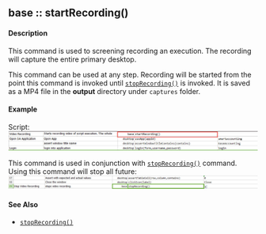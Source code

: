 ## <span class="command-type">base</span> :: <span class="command">startRecording()</span>

#### Description
This command is used to screening recording an execution.  The recording will capture the entire 
primary desktop. 

This command can be used at any step. Recording will be started from the point this command is 
invoked until [`stopRecording()`](stopRecording().html) is invoked.  It is saved as a MP4 file 
in the **output** directory under `captures` folder.

#### Example
Script:
![script](image/startRecording_02.png)

This command is used in conjunction with [`stopRecording()`](stopRecording().html) command. Using 
this command will stop all future:
![](image/startRecording_03.png)

#### See Also
* [`stopRecording()`](stopRecording().html)
